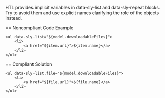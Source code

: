 HTL provides implicit variables in data-sly-list and data-sly-repeat blocks.
Try to avoid them and use explicit names clarifying the role of the objects instead.

== Noncompliant Code Example
````
<ul data-sly-list="${model.downloadableFiles}"> 
    <li>
        <a href="${item.url}">${item.name}</a>
    </li>
</ul>
````
== Compliant Solution
```
<ul data-sly-list.file="${model.downloadableFiles}">
    <li>
        <a href="${file.url}">${file.name}</a>
    </li>
</ul>
```
